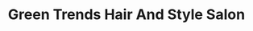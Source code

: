 ---
title: "Green Trends Hair And Style Salon"
url: /bangalore/green-trends-hair-and-style-salon/
shop: beauty
---